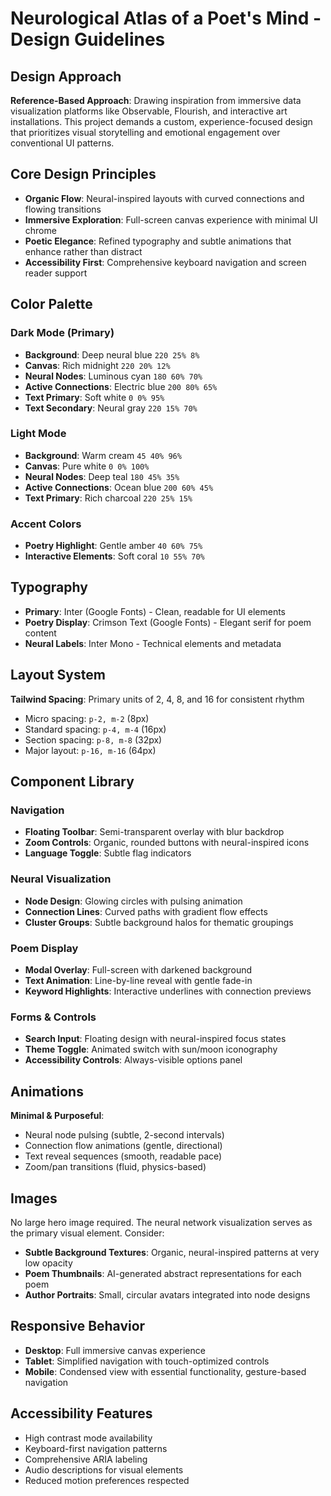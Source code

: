 # Neurological Atlas of a Poet's Mind - Design Guidelines

## Design Approach
**Reference-Based Approach**: Drawing inspiration from immersive data visualization platforms like Observable, Flourish, and interactive art installations. This project demands a custom, experience-focused design that prioritizes visual storytelling and emotional engagement over conventional UI patterns.

## Core Design Principles
- **Organic Flow**: Neural-inspired layouts with curved connections and flowing transitions
- **Immersive Exploration**: Full-screen canvas experience with minimal UI chrome
- **Poetic Elegance**: Refined typography and subtle animations that enhance rather than distract
- **Accessibility First**: Comprehensive keyboard navigation and screen reader support

## Color Palette

### Dark Mode (Primary)
- **Background**: Deep neural blue `220 25% 8%`
- **Canvas**: Rich midnight `220 20% 12%` 
- **Neural Nodes**: Luminous cyan `180 60% 70%`
- **Active Connections**: Electric blue `200 80% 65%`
- **Text Primary**: Soft white `0 0% 95%`
- **Text Secondary**: Neural gray `220 15% 70%`

### Light Mode
- **Background**: Warm cream `45 40% 96%`
- **Canvas**: Pure white `0 0% 100%`
- **Neural Nodes**: Deep teal `180 45% 35%`
- **Active Connections**: Ocean blue `200 60% 45%`
- **Text Primary**: Rich charcoal `220 25% 15%`

### Accent Colors
- **Poetry Highlight**: Gentle amber `40 60% 75%`
- **Interactive Elements**: Soft coral `10 55% 70%`

## Typography
- **Primary**: Inter (Google Fonts) - Clean, readable for UI elements
- **Poetry Display**: Crimson Text (Google Fonts) - Elegant serif for poem content
- **Neural Labels**: Inter Mono - Technical elements and metadata

## Layout System
**Tailwind Spacing**: Primary units of 2, 4, 8, and 16 for consistent rhythm
- Micro spacing: `p-2, m-2` (8px)
- Standard spacing: `p-4, m-4` (16px) 
- Section spacing: `p-8, m-8` (32px)
- Major layout: `p-16, m-16` (64px)

## Component Library

### Navigation
- **Floating Toolbar**: Semi-transparent overlay with blur backdrop
- **Zoom Controls**: Organic, rounded buttons with neural-inspired icons
- **Language Toggle**: Subtle flag indicators

### Neural Visualization
- **Node Design**: Glowing circles with pulsing animation
- **Connection Lines**: Curved paths with gradient flow effects
- **Cluster Groups**: Subtle background halos for thematic groupings

### Poem Display
- **Modal Overlay**: Full-screen with darkened background
- **Text Animation**: Line-by-line reveal with gentle fade-in
- **Keyword Highlights**: Interactive underlines with connection previews

### Forms & Controls
- **Search Input**: Floating design with neural-inspired focus states
- **Theme Toggle**: Animated switch with sun/moon iconography
- **Accessibility Controls**: Always-visible options panel

## Animations
**Minimal & Purposeful**: 
- Neural node pulsing (subtle, 2-second intervals)
- Connection flow animations (gentle, directional)
- Text reveal sequences (smooth, readable pace)
- Zoom/pan transitions (fluid, physics-based)

## Images
No large hero image required. The neural network visualization serves as the primary visual element. Consider:
- **Subtle Background Textures**: Organic, neural-inspired patterns at very low opacity
- **Poem Thumbnails**: AI-generated abstract representations for each poem
- **Author Portraits**: Small, circular avatars integrated into node designs

## Responsive Behavior
- **Desktop**: Full immersive canvas experience
- **Tablet**: Simplified navigation with touch-optimized controls  
- **Mobile**: Condensed view with essential functionality, gesture-based navigation

## Accessibility Features
- High contrast mode availability
- Keyboard-first navigation patterns
- Comprehensive ARIA labeling
- Audio descriptions for visual elements
- Reduced motion preferences respected